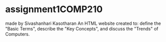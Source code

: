 # assignment1COMP210
made by Sivashanhari Kasotharan
An HTML website created to: define the "Basic Terms", describe the "Key Concepts", and discuss the "Trends" of Computers.
